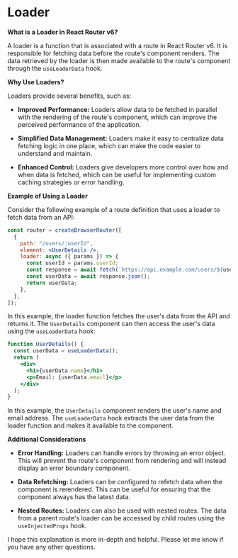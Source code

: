 # Loader

**What is a Loader in React Router v6?**

A loader is a function that is associated with a route in React Router v6. It is responsible for fetching data before the route's component renders. The data retrieved by the loader is then made available to the route's component through the `useLoaderData` hook.

**Why Use Loaders?**

Loaders provide several benefits, such as:

- **Improved Performance:** Loaders allow data to be fetched in parallel with the rendering of the route's component, which can improve the perceived performance of the application.

- **Simplified Data Management:** Loaders make it easy to centralize data fetching logic in one place, which can make the code easier to understand and maintain.

- **Enhanced Control:** Loaders give developers more control over how and when data is fetched, which can be useful for implementing custom caching strategies or error handling.

**Example of Using a Loader**

Consider the following example of a route definition that uses a loader to fetch data from an API:

```jsx
const router = createBrowserRouter([
  {
    path: "/users/:userId",
    element: <UserDetails />,
    loader: async ({ params }) => {
      const userId = params.userId;
      const response = await fetch(`https://api.example.com/users/${userId}`);
      const userData = await response.json();
      return userData;
    },
  },
]);
```

In this example, the loader function fetches the user's data from the API and returns it. The `UserDetails` component can then access the user's data using the `useLoaderData` hook:

```jsx
function UserDetails() {
  const userData = useLoaderData();
  return (
    <div>
      <h1>{userData.name}</h1>
      <p>Email: {userData.email}</p>
    </div>
  );
}
```

In this example, the `UserDetails` component renders the user's name and email address. The `useLoaderData` hook extracts the user data from the loader function and makes it available to the component.

**Additional Considerations**

- **Error Handling:** Loaders can handle errors by throwing an error object. This will prevent the route's component from rendering and will instead display an error boundary component.

- **Data Refetching:** Loaders can be configured to refetch data when the component is rerendered. This can be useful for ensuring that the component always has the latest data.

- **Nested Routes:** Loaders can also be used with nested routes. The data from a parent route's loader can be accessed by child routes using the `useInjectedProps` hook.

I hope this explanation is more in-depth and helpful. Please let me know if you have any other questions.
